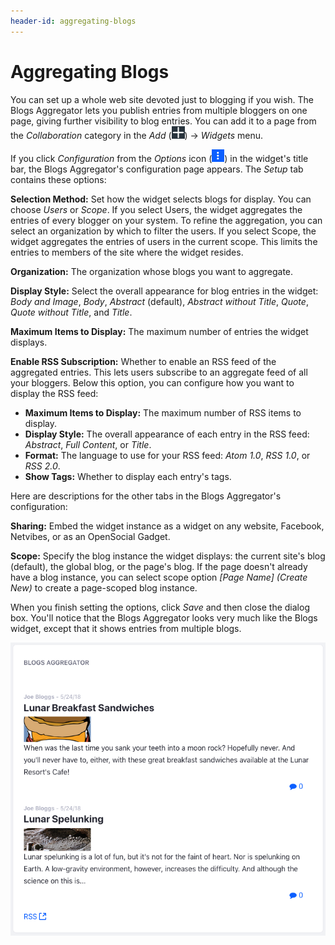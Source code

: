 ```yaml
---
header-id: aggregating-blogs
---
```


# Aggregating Blogs

You can set up a whole web site devoted just to blogging if you wish. The Blogs 
Aggregator lets you publish entries from multiple bloggers on one page, giving 
further visibility to blog entries. You can add it to a page from the 
*Collaboration* category in the *Add* 
(![Add](../../../../images/icon-add-app.png)) &rarr; *Widgets* menu. 

If you click *Configuration* from the *Options* icon
(![Options](../../../../images/icon-app-options.png)) in the widget's title bar, 
the Blogs Aggregator's configuration page appears. The *Setup* tab contains 
these options: 

**Selection Method:** Set how the widget selects blogs for display. You can 
choose *Users* or *Scope*. If you select Users, the widget aggregates the 
entries of every blogger on your system. To refine the aggregation, you can 
select an organization by which to filter the users. If you select Scope, the 
widget aggregates the entries of users in the current scope. This limits the 
entries to members of the site where the widget resides. 

**Organization:** The organization whose blogs you want to aggregate.

**Display Style:** Select the overall appearance for blog entries in the widget: 
*Body and Image*, *Body*, *Abstract* (default), *Abstract without Title*, 
*Quote*, *Quote without Title*, and *Title*. 

**Maximum Items to Display:** The maximum number of entries the widget displays. 

**Enable RSS Subscription:** Whether to enable an RSS feed of the aggregated 
entries. This lets users subscribe to an aggregate feed of all your bloggers. 
Below this option, you can configure how you want to display the RSS feed: 

-   **Maximum Items to Display:** The maximum number of RSS items to display.
-   **Display Style:** The overall appearance of each entry in the RSS feed: 
    *Abstract*, *Full Content*, or *Title*.
-   **Format:** The language to use for your RSS feed: *Atom 1.0*, *RSS 1.0*, or 
    *RSS 2.0*. 
-   **Show Tags:** Whether to display each entry's tags. 

Here are descriptions for the other tabs in the Blogs Aggregator's 
configuration: 

**Sharing:** Embed the widget instance as a widget on any website, Facebook, 
Netvibes, or as an OpenSocial Gadget. 

**Scope:** Specify the blog instance the widget displays: the current site's 
blog (default), the global blog, or the page's blog. If the page doesn't already 
have a blog instance, you can select scope option *\[Page Name\] \(Create New\)* 
to create a page-scoped blog instance. 

When you finish setting the options, click *Save* and then close the dialog box. 
You'll notice that the Blogs Aggregator looks very much like the Blogs widget, 
except that it shows entries from multiple blogs. 

![Figure 1: The Blogs Aggregator lets you display blog entries authored by multiple authors from different sites.](../../../../images/blogs-aggregator.png)
